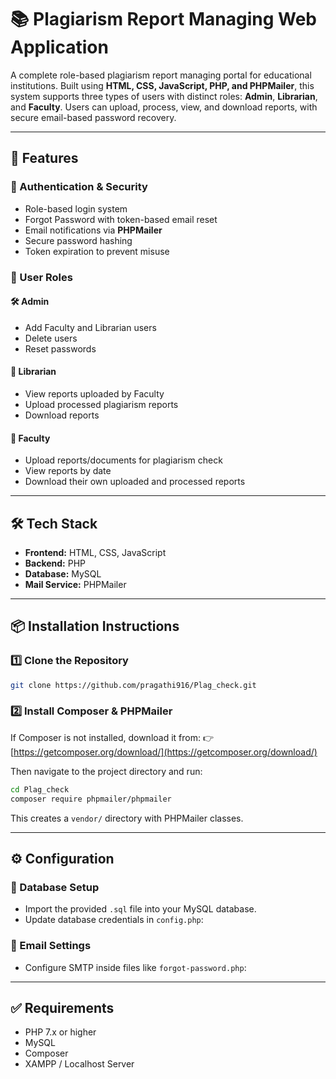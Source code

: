 

# 📚 Plagiarism Report Managing Web Application

A complete role-based plagiarism report managing portal for educational institutions. Built using **HTML, CSS, JavaScript, PHP, and PHPMailer**, this system supports three types of users with distinct roles: **Admin**, **Librarian**, and **Faculty**. Users can upload, process, view, and download reports, with secure email-based password recovery.

---

## 🚀 Features

### 🔐 Authentication & Security

* Role-based login system
* Forgot Password with token-based email reset
* Email notifications via **PHPMailer**
* Secure password hashing
* Token expiration to prevent misuse

### 👤 User Roles

#### 🛠 Admin

* Add Faculty and Librarian users
* Delete users
* Reset passwords

#### 📗 Librarian

* View reports uploaded by Faculty
* Upload processed plagiarism reports
* Download reports

#### 📘 Faculty

* Upload reports/documents for plagiarism check
* View reports by date
* Download their own uploaded and processed reports

---

## 🛠️ Tech Stack

* **Frontend:** HTML, CSS, JavaScript
* **Backend:** PHP
* **Database:** MySQL
* **Mail Service:** PHPMailer

---

## 📦 Installation Instructions

### 1️⃣ Clone the Repository

```bash
git clone https://github.com/pragathi916/Plag_check.git
```

### 2️⃣ Install Composer & PHPMailer

If Composer is not installed, download it from:
👉 [https://getcomposer.org/download/](https://getcomposer.org/download/)

Then navigate to the project directory and run:

```bash
cd Plag_check
composer require phpmailer/phpmailer
```

This creates a `vendor/` directory with PHPMailer classes.

---

## ⚙️ Configuration

### 📁 Database Setup

* Import the provided `.sql` file into your MySQL database.
* Update database credentials in `config.php`:

### 📧 Email Settings

* Configure SMTP inside files like `forgot-password.php`:

 
---

## ✅ Requirements

* PHP 7.x or higher
* MySQL
* Composer
* XAMPP / Localhost Server

